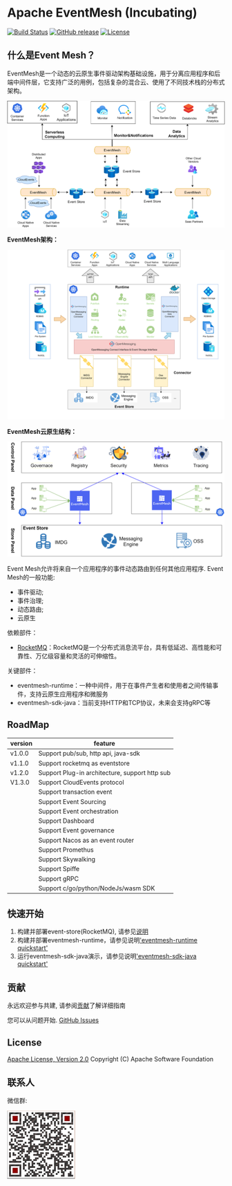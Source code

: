 # Apache EventMesh (Incubating)
[![Build Status](https://www.travis-ci.org/apache/incubator-eventmesh.svg?branch=develop)](https://www.travis-ci.org/github/apache/incubator-eventmesh.svg?branch=develop)
[![GitHub release](https://img.shields.io/badge/release-download-orange.svg)](https://github.com/apache/incubator-eventmesh/releases)
[![License](https://img.shields.io/badge/license-Apache%202-4EB1BA.svg)](https://www.apache.org/licenses/LICENSE-2.0.html)

## 什么是Event Mesh？

EventMesh是一个动态的云原生事件驱动架构基础设施，用于分离应用程序和后端中间件层，它支持广泛的用例，包括复杂的混合云、使用了不同技术栈的分布式架构。

![architecture1](../images/eventmesh-define.png)

**EventMesh架构：**

![architecture1](../images/eventmesh-runtime.png)

**EventMesh云原生结构：**

![architecture2](../images/eventmesh-panels.png)

Event Mesh允许将来自一个应用程序的事件动态路由到任何其他应用程序. Event Mesh的一般功能:

* 事件驱动;
* 事件治理;
* 动态路由;
* 云原生

依赖部件：

* [RocketMQ](https://github.com/apache/rocketmq)：RocketMQ是一个分布式消息流平台，具有低延迟、高性能和可靠性、万亿级容量和灵活的可伸缩性。

关键部件：

* eventmesh-runtime：一种中间件，用于在事件产生者和使用者之间传输事件，支持云原生应用程序和微服务
* eventmesh-sdk-java：当前支持HTTP和TCP协议，未来会支持gRPC等

## RoadMap

| version | feature |
| ----    | ----    |
| v1.0.0  |Support pub/sub, http api, java-sdk|
| v1.1.0  |Support rocketmq as eventstore|
| v1.2.0  |Support Plug-in architecture, support http sub|
| V1.3.0 |Support CloudEvents protocol|
|   |Support transaction event|
|         |Support Event Sourcing|
|         |Support Event orchestration|
|         |Support Dashboard|
|         |Support Event governance|
|         |Support Nacos as an event router|
|         |Support Promethus|
|         |Support Skywalking|
|         |Support Spiffe|
|         |Support gRPC|
|         |Support c/go/python/NodeJs/wasm SDK|

## 快速开始

1. 构建并部署event-store(RocketMQ), 请参见[说明](https://rocketmq.apache.org/docs/quick-start/)
2. 构建并部署eventmesh-runtime，请参见说明['eventmesh-runtime quickstart'](instructions/eventmesh-runtime-quickstart.zh-CN.md)
3. 运行eventmesh-sdk-java演示，请参见说明['eventmesh-sdk-java quickstart'](instructions/eventmesh-sdk-java-quickstart.zh-CN.md)

## 贡献

永远欢迎参与共建, 请参阅[贡献](../../CONTRIBUTING.zh-CN.md)了解详细指南

您可以从问题开始.
[GitHub Issues](https://github.com/apache/incubator-eventmesh/issues)

## License

[Apache License, Version 2.0](http://www.apache.org/licenses/LICENSE-2.0.html) Copyright (C) Apache Software Foundation

## 联系人

微信群:

![wechat_qr](../images/mesh-helper.png)
